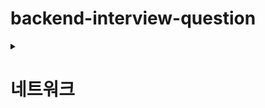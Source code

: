 # backend-interview-question



<details>
  <summary><h1> 네트워크 </h1></summary>
  
  <details>
  <summary> 웹 통신의 큰 흐름: https://www.google.com/ 을 접속할 때 일어나는 일</summary>
  
    
     내용   

  </details>
  
   <details>
  <summary> TCP와 UDP의 차이점에 대해서 설명해보세요.</summary>
  
    
     내용   

  </details>
  
   <details>
  <summary> TCP 3, 4 way handshake에 대해서 설명해보세요.</summary>
  
    
     내용   

  </details>
  
   <details>
  <summary> HTTP와 HTTPS의 차이점에 대해서 설명해보세요.</summary>
  
    
     내용   

  </details>
  
   <details>
  <summary> SSL Handshake에 대해서 설명해보세요.</summary>
  
    
     내용   

  </details>
  
   <details>
  <summary> HTTP 메서드와 이것이 하는 역할에 대해서 설명해보세요.</summary>
  
    
     내용   

  </details>
 
</details>

